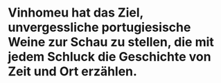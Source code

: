 
# Vinhomeu hat das Ziel, unvergessliche portugiesische Weine zur Schau zu stellen, die mit jedem Schluck die Geschichte von Zeit und Ort erzählen.
